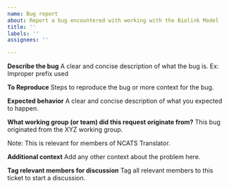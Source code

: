 ```yaml
---
name: Bug report
about: Report a bug encountered with working with the Biolink Model
title: ''
labels: ''
assignees: ''

---
```


**Describe the bug**
A clear and concise description of what the bug is. Ex: Improper prefix used 

**To Reproduce**
Steps to reproduce the bug or more context for the bug.

**Expected behavior**
A clear and concise description of what you expected to happen.

**What working group (or team) did this request originate from?**
This bug originated from the XYZ working group.

Note: This is relevant for members of NCATS Translator.

**Additional context**
Add any other context about the problem here.

**Tag relevant members for discussion**
Tag all relevant members to this ticket to start a discussion.
